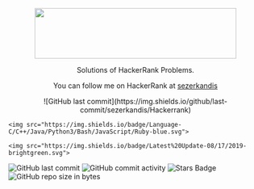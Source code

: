 <p align="center">
	<a href="https://www.hackerrank.com/sezerkandis">
		<img src="http://i.imgur.com/skWiOqm.png" width="400" height="100">
	</a>
</p>
<p align="center">
    Solutions of HackerRank Problems.
</p>
<p align="center">
	You can follow me on HackerRank at <a href="https://www.hackerrank.com/sezerkandis"> sezerkandis </a>
</p>


<p align="center">
	![GitHub last commit](https://img.shields.io/github/last-commit/sezerkandis/Hackerrank)
	
	<img src="https://img.shields.io/badge/Language-C/C++/Java/Python3/Bash/JavaScript/Ruby-blue.svg">
	
	<img src="https://img.shields.io/badge/Latest%20Update-08/17/2019-brightgreen.svg">
</p>

![GitHub last commit](https://img.shields.io/github/last-commit/sezerkandis/Hackerrank)
![GitHub commit activity](https://img.shields.io/github/commit-activity/y/sezerkandis/Hackerrank?color=%23ff9900)
![Stars Badge](https://img.shields.io/github/stars/sezerkandis/Hackerrank)
![GitHub repo size in bytes](https://img.shields.io/github/repo-size/sezerkandis/Hackerrank)
	   	

